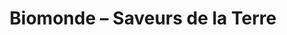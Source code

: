 ---
title: "Biomonde – Saveurs de la Terre"
url: /saint-ouen/biomonde-saveurs-de-la-terre/
shop: supermarché
---